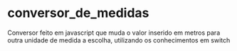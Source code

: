 # conversor_de_medidas
 Conversor feito em javascript  que muda o valor inserido em metros para outra unidade de medida a escolha, utilizando os conhecimentos em switch 
